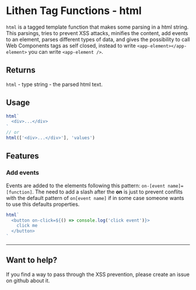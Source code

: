 # Lithen Tag Functions - html

`html` is a tagged template function that makes some parsing in a html string.
This parsings, tries to prevent XSS attacks, minifies the content, add events to an element, parses different types of data, and gives the possibility to call Web Components tags as self closed, instead to write `<app-element></app-element>` you can write `<app-element />`.

## Returns
`html` - type string - the parsed html text.

## Usage
```ts
html`
  <div>...</div>
`
// or
html(['<div>...</div>'], 'values')
```

## Features

### Add events

Events are added to the elements following this pattern: `on-[event name]=[function]`.
The need to add a slash after the **on** is just to prevent conflits with the default
pattern of `on[event name]` if in some case someone wants to use this defaults properties.

```ts
html`
  <button on-click=${() => console.log('click event')}>
    click me
  </button>
`
```

---

## Want to help?
If you find a way to pass through the XSS prevention, please create an issue on github about it.
